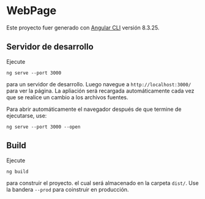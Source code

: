 # WebPage

Este proyecto fuer generado con [Angular CLI](https://github.com/angular/angular-cli) versión 8.3.25.

## Servidor de desarrollo
Ejecute
```
ng serve --port 3000
```
para un servidor de desarrollo. Luego navegue a `http://localhost:3000/` para ver la página. La apliación
será recargada automáticamente cada vez que se realice un cambio a los archivos fuentes.

Para abrir automáticamente el navegador después de que termine de ejecutarse, use:
```
ng serve --port 3000 --open
```

## Build

Ejecute
```
ng build
```
para construir el proyecto. el cual será almacenado en la carpeta `dist/`. Use la bandera `--prod` para coinstruir en producción.
